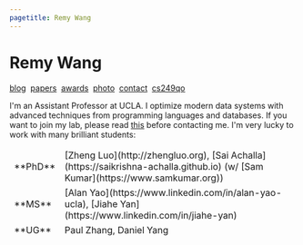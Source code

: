 ```yaml
---
pagetitle: Remy Wang
---
```


# Remy Wang

[blog](./blog/index.html)&nbsp;
[papers](http://remy.wang/papers/)&nbsp;
[awards](awards.html)&nbsp;
[photo](./imgs/remy.jpg)&nbsp;
[contact](contact.html)&nbsp;
[cs249qo](https://remy.wang/cs249qo/)

I'm an Assistant Professor at UCLA.
I optimize modern data systems with advanced techniques from programming languages and databases. 
If you want to join my lab, please read [this](projects.html) before contacting me.
I'm very lucky to work with many brilliant students:

<table>
  <tbody style="border: none;">
    <tr>
      <td>**PhD**</td>
      <td>
        [Zheng Luo](http://zhengluo.org),
        [Sai Achalla](https://saikrishna-achalla.github.io) (w/ [Sam Kumar](https://www.samkumar.org))
      </td>
    </tr>
    <tr>
      <td>**MS**</td>
      <td>
        [Alan Yao](https://www.linkedin.com/in/alan-yao-ucla),
        [Jiahe Yan](https://www.linkedin.com/in/jiahe-yan)
      </td>
    </tr>
    <tr>
      <td>**UG**</td>
      <td>
        Paul Zhang,
        Daniel Yang
      </td>
    </tr>
  </tbody>
</table>
